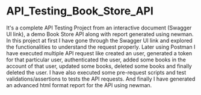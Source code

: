 # API_Testing_Book_Store_API
It's a complete API Testing Project from an interactive document (Swagger UI link), a demo Book Store API along with report generated using newman. In this project at first I have gone through the Swagger UI link and explored the functionalities to understand the request properly. Later using Postman I have executed multiple API request like created an user, generated a token for that particular user, authenticated the user, added some books in the account of that user, updated some books, deleted some books and finally deleted the user. I have also executed some pre-request scripts and test validations/assertions to tests the API requests. And finally I have generated an advanced html format report for the API using newman. 
